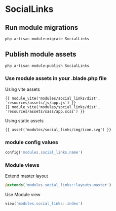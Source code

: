 # SocialLinks



## Run module migrations

```sh
php artisan module:migrate SocialLinks
```



## Publish module assets

```sh
php artisan module:publish SocialLinks
```




### Use module assets in your .blade.php file

Using vite assets
```blade
{{ module_vite('modules/social_links/dist', 'resources/assets/js/app.js') }}
{{ module_vite('modules/social_links/dist', 'resources/assets/sass/app.scss') }}
```


Using static assets
```blade
{{ asset('modules/social_links/img/icon.svg') }}
 ```

### module config values
```php
config('modules.social_links.name')
```



### Module views

Extend master layout

```php
@extends('modules.social_links::layouts.master')
```

Use Module view

```php
view('modules.social_links::index')
```
